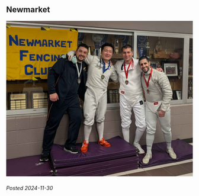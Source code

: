 
## Newmarket

[![alt](/Club/2024/11-30/PXL_20241130_2022276002.jpg)](/Club/2024/11-30/PXL_20241130_2022276002.jpg)

###### Posted 2024-11-30
